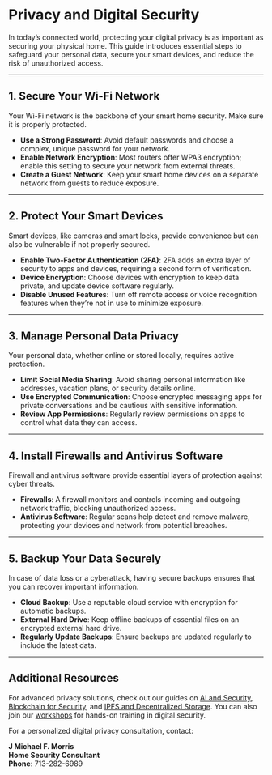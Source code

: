 # Privacy and Digital Security

In today’s connected world, protecting your digital privacy is as important as securing your physical home. This guide introduces essential steps to safeguard your personal data, secure your smart devices, and reduce the risk of unauthorized access.

---

## 1. Secure Your Wi-Fi Network

Your Wi-Fi network is the backbone of your smart home security. Make sure it is properly protected.

- **Use a Strong Password**: Avoid default passwords and choose a complex, unique password for your network.
- **Enable Network Encryption**: Most routers offer WPA3 encryption; enable this setting to secure your network from external threats.
- **Create a Guest Network**: Keep your smart home devices on a separate network from guests to reduce exposure.

---

## 2. Protect Your Smart Devices

Smart devices, like cameras and smart locks, provide convenience but can also be vulnerable if not properly secured.

- **Enable Two-Factor Authentication (2FA)**: 2FA adds an extra layer of security to apps and devices, requiring a second form of verification.
- **Device Encryption**: Choose devices with encryption to keep data private, and update device software regularly.
- **Disable Unused Features**: Turn off remote access or voice recognition features when they’re not in use to minimize exposure.

---

## 3. Manage Personal Data Privacy

Your personal data, whether online or stored locally, requires active protection.

- **Limit Social Media Sharing**: Avoid sharing personal information like addresses, vacation plans, or security details online.
- **Use Encrypted Communication**: Choose encrypted messaging apps for private conversations and be cautious with sensitive information.
- **Review App Permissions**: Regularly review permissions on apps to control what data they can access.

---

## 4. Install Firewalls and Antivirus Software

Firewall and antivirus software provide essential layers of protection against cyber threats.

- **Firewalls**: A firewall monitors and controls incoming and outgoing network traffic, blocking unauthorized access.
- **Antivirus Software**: Regular scans help detect and remove malware, protecting your devices and network from potential breaches.

---

## 5. Backup Your Data Securely

In case of data loss or a cyberattack, having secure backups ensures that you can recover important information.

- **Cloud Backup**: Use a reputable cloud service with encryption for automatic backups.
- **External Hard Drive**: Keep offline backups of essential files on an encrypted external hard drive.
- **Regularly Update Backups**: Ensure backups are updated regularly to include the latest data.

---

## Additional Resources

For advanced privacy solutions, check out our guides on [AI and Security](AI-and-Security.md), [Blockchain for Security](Blockchain-for-Security.md), and [IPFS and Decentralized Storage](IPFS-and-Decentralized-Storage.md). You can also join our [workshops](../Workshops/Upcoming-Workshops.md) for hands-on training in digital security.

For a personalized digital privacy consultation, contact:

**J Michael F. Morris**  
**Home Security Consultant**  
**Phone**: 713-282-6989
